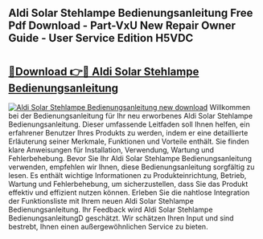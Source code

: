 ## Aldi Solar Stehlampe Bedienungsanleitung Free Pdf Download - Part-VxU New Repair Owner Guide - User Service Edition H5VDC

# <h2><a href="http://df5u1g.blite.top/?on=Aldi+Solar+Stehlampe+Bedienungsanleitung">🔗Download 👉🔴 Aldi Solar Stehlampe Bedienungsanleitung</a></h2>

[![Aldi Solar Stehlampe Bedienungsanleitung new download](https://i.imgur.com/lujVjoI.png)](http://df5u1g.blite.top/?on=Aldi+Solar+Stehlampe+Bedienungsanleitung)
Willkommen bei der Bedienungsanleitung für Ihr neu erworbenes Aldi Solar Stehlampe Bedienungsanleitung. Dieser umfassende Leitfaden soll Ihnen helfen, ein erfahrener Benutzer Ihres Produkts zu werden, indem er eine detaillierte Erläuterung seiner Merkmale, Funktionen und Vorteile enthält. Sie finden klare Anweisungen für Installation, Verwendung, Wartung und Fehlerbehebung. Bevor Sie Ihr Aldi Solar Stehlampe Bedienungsanleitung verwenden, empfehlen wir Ihnen, diese Bedienungsanleitung sorgfältig zu lesen. Es enthält wichtige Informationen zu Produkteinrichtung, Betrieb, Wartung und Fehlerbehebung, um sicherzustellen, dass Sie das Produkt effektiv und effizient nutzen können. Erleben Sie die nahtlose Integration der Funktionsliste mit Ihrem neuen Aldi Solar Stehlampe Bedienungsanleitung. Ihr Feedback wird Aldi Solar Stehlampe BedienungsanleitungD geschätzt. Wir schätzen Ihren Input und sind bestrebt, Ihnen einen außergewöhnlichen Service zu bieten.

